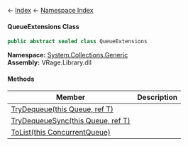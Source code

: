 ← [Index](Api-Index) ← [Namespace Index](Namespace-Index)

#### QueueExtensions Class

```csharp
public abstract sealed class QueueExtensions
```

**Namespace:** [System.Collections.Generic](System.Collections.Generic)  
**Assembly:** VRage.Library.dll

#### Methods

|Member|Description|
|---|---|
|[TryDequeue(this Queue, ref T)](System.Collections.Generic.QueueExtensions.TryDequeue)||
|[TryDequeueSync(this Queue, ref T)](System.Collections.Generic.QueueExtensions.TryDequeueSync)||
|[ToList(this ConcurrentQueue)](System.Collections.Generic.QueueExtensions.ToList)||

